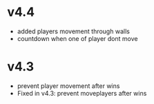 # v4.4
- added players movement through walls
- countdown when one of player dont move

# v4.3
- prevent player movement after wins
- Fixed in v4.3: prevent moveplayers after wins
